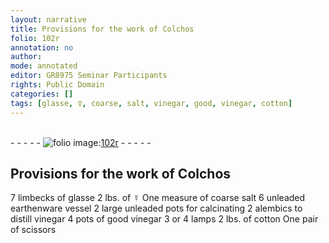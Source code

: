 ```yaml
---
layout: narrative
title: Provisions for the work of Colchos
folio: 102r
annotation: no
author:
mode: annotated
editor: GR8975 Seminar Participants
rights: Public Domain
categories: []
tags: [glasse, ☿, coarse, salt, vinegar, good, vinegar, cotton]
---
```


 <br/>- - - - - <a href="http://gallica.bnf.fr/ark:/12148/btv1b10500001g/f209.image"><img src="../assets/photo-icon.png" alt="folio image: " style="display:inline-block; margin-bottom:-3px;"/>102r</a> - - - - - <br/> 
## Provisions for the work of Colchos

  7 <span class="unit"><span class="tool">limbecks</span></span> of <span class="material">glasse</span> 2 <span class="unit">lbs.</span> of <span class="material">☿</span> One <span class="unit">measure</span> of <span class="material">coarse salt</span> 6 <span class="tool">unleaded earthenware vessel</span> 2 <span class="tool">large unleaded pots</span> for calcinating 2 <span class="tool">alembics</span> to distill <span class="material">vinegar</span> 4 <span class="unit"><span class="tool">pots</span></span> of <span class="material">good vinegar</span> 3 or 4 <span class="tool">lamps</span> 2 <span class="unit">lbs.</span> of <span class="material">cotton</span> One pair of <span class="tool">scissors</span>  